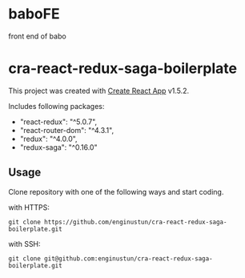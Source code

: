 # baboFE
front end of babo

# cra-react-redux-saga-boilerplate

This project was created with [Create React App](https://github.com/facebookincubator/create-react-app) v1.5.2.

Includes following packages:

- "react-redux": "^5.0.7",
- "react-router-dom": "^4.3.1",
- "redux": "^4.0.0",
- "redux-saga": "^0.16.0"

## Usage

Clone repository with one of the following ways and start coding.

with HTTPS:

```shell
git clone https://github.com/enginustun/cra-react-redux-saga-boilerplate.git
```

with SSH:

```shell
git clone git@github.com:enginustun/cra-react-redux-saga-boilerplate.git
```